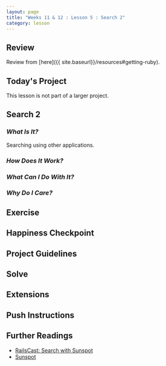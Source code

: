 ```yaml
---
layout: page
title: "Weeks 11 & 12 : Lesson 5 : Search 2"
category: lesson
---
```


## Review

Review from [here]({{ site.baseurl}}/resources#getting-ruby).

## Today's Project

This lesson is not part of a larger project.

## Search 2

### _What Is It?_

Searching using other applications.

### _How Does It Work?_

### _What Can I Do With It?_

### _Why Do I Care?_

## Exercise

## Happiness Checkpoint

## Project Guidelines

## Solve

## Extensions

## Push Instructions

## Further Readings

* [RailsCast: Search with Sunspot](http://railscasts.com/episodes/278-search-with-sunspot)
* [Sunspot](http://sunspot.github.io/)




